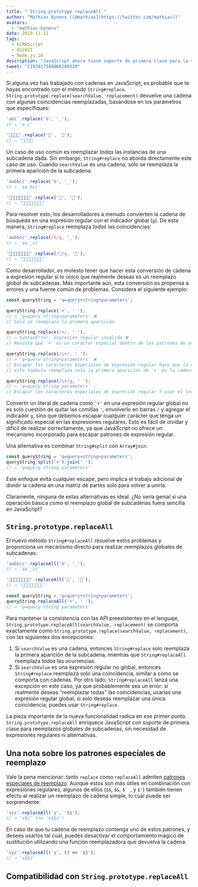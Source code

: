 ```yaml
---
title: "`String.prototype.replaceAll`"
author: "Mathias Bynens ([@mathias](https://twitter.com/mathias))"
avatars: 
  - "mathias-bynens"
date: 2019-11-11
tags: 
  - ECMAScript
  - ES2021
  - Node.js 16
description: "JavaScript ahora tiene soporte de primera clase para la sustitución global de subcadenas a través de la nueva API `String.prototype.replaceAll`."
tweet: "1193917549060280320"
---
```

Si alguna vez has trabajado con cadenas en JavaScript, es probable que te hayas encontrado con el método `String#replace`. `String.prototype.replace(searchValue, replacement)` devuelve una cadena con algunas coincidencias reemplazadas, basándose en los parámetros que especifiques:

<!--truncate-->
```js
'abc'.replace('b', '_');
// → 'a_c'

'🍏🍋🍊🍓'.replace('🍏', '🥭');
// → '🥭🍋🍊🍓'
```

Un caso de uso común es reemplazar _todas_ las instancias de una subcadena dada. Sin embargo, `String#replace` no aborda directamente este caso de uso. Cuando `searchValue` es una cadena, solo se reemplaza la primera aparición de la subcadena:

```js
'aabbcc'.replace('b', '_');
// → 'aa_bcc'

'🍏🍏🍋🍋🍊🍊🍓🍓'.replace('🍏', '🥭');
// → '🥭🍏🍋🍋🍊🍊🍓🍓'
```

Para resolver esto, los desarrolladores a menudo convierten la cadena de búsqueda en una expresión regular con el indicador global (`g`). De esta manera, `String#replace` reemplaza _todas_ las coincidencias:

```js
'aabbcc'.replace(/b/g, '_');
// → 'aa__cc'

'🍏🍏🍋🍋🍊🍊🍓🍓'.replace(/🍏/g, '🥭');
// → '🥭🥭🍋🍋🍊🍊🍓🍓'
```

Como desarrollador, es molesto tener que hacer esta conversión de cadena a expresión regular si lo único que realmente deseas es un reemplazo global de subcadenas. Más importante aún, esta conversión es propensa a errores y una fuente común de problemas. Considera el siguiente ejemplo:

```js
const queryString = 'q=query+string+parameters';

queryString.replace('+', ' ');
// → 'q=query string+parameters' ❌
// Solo se reemplaza la primera aparición.

queryString.replace(/+/, ' ');
// → SyntaxError: expresión regular inválida ❌
// Resulta que `+` es un carácter especial dentro de los patrones de expresión regular.

queryString.replace(/\+/, ' ');
// → 'q=query string+parameters' ❌
// Escapar los caracteres especiales de expresión regular hace que la expresión sea válida, pero
// esto todavía reemplaza solo la primera aparición de `+` en la cadena.

queryString.replace(/\+/g, ' ');
// → 'q=query string parameters' ✅
// Escapar los caracteres especiales de expresión regular Y usar el indicador `g` hace que funcione.
```

Convertir un literal de cadena como `'+'` en una expresión regular global no es solo cuestión de quitar las comillas `'`, envolverlo en barras `/` y agregar el indicador `g`, sino que debemos escapar cualquier carácter que tenga un significado especial en las expresiones regulares. Esto es fácil de olvidar y difícil de realizar correctamente, ya que JavaScript no ofrece un mecanismo incorporado para escapar patrones de expresión regular.

Una alternativa es combinar `String#split` con `Array#join`:

```js
const queryString = 'q=query+string+parameters';
queryString.split('+').join(' ');
// → 'q=query string parameters'
```

Este enfoque evita cualquier escape, pero implica el trabajo adicional de dividir la cadena en una matriz de partes solo para volver a unirla.

Claramente, ninguna de estas alternativas es ideal. ¿No sería genial si una operación básica como el reemplazo global de subcadenas fuera sencilla en JavaScript?

## `String.prototype.replaceAll`

El nuevo método `String#replaceAll` resuelve estos problemas y proporciona un mecanismo directo para realizar reemplazos globales de subcadenas:

```js
'aabbcc'.replaceAll('b', '_');
// → 'aa__cc'

'🍏🍏🍋🍋🍊🍊🍓🍓'.replaceAll('🍏', '🥭');
// → '🥭🥭🍋🍋🍊🍊🍓🍓'

const queryString = 'q=query+string+parameters';
queryString.replaceAll('+', ' ');
// → 'q=query string parameters'
```

Para mantener la consistencia con las API preexistentes en el lenguaje, `String.prototype.replaceAll(searchValue, replacement)` se comporta exactamente como `String.prototype.replace(searchValue, replacement)`, con las siguientes dos excepciones:

1. Si `searchValue` es una cadena, entonces `String#replace` solo reemplaza la primera aparición de la subcadena, mientras que `String#replaceAll` reemplaza _todas_ las ocurrencias.
1. Si `searchValue` es una expresión regular no global, entonces `String#replace` reemplaza solo una coincidencia, similar a cómo se comporta con cadenas. Por otro lado, `String#replaceAll` lanza una excepción en este caso, ya que probablemente sea un error: si realmente deseas "reemplazar todas" las coincidencias, usarías una expresión regular global; si solo deseas reemplazar una única coincidencia, puedes usar `String#replace`.

La pieza importante de la nueva funcionalidad radica en ese primer punto. `String.prototype.replaceAll` enriquece JavaScript con soporte de primera clase para reemplazos globales de subcadenas, sin necesidad de expresiones regulares ni alternativas.

## Una nota sobre los patrones especiales de reemplazo

Vale la pena mencionar: tanto `replace` como `replaceAll` admiten [patrones especiales de reemplazo](https://developer.mozilla.org/en-US/docs/Web/JavaScript/Reference/Global_Objects/String/replace#specifying_a_string_as_the_replacement). Aunque estos son más útiles en combinación con expresiones regulares, algunos de ellos (`$$`, `$&`, ``$` ``, y `$'`) también tienen efecto al realizar un reemplazo de cadena simple, lo cual puede ser sorprendente:

```js
'xyz'.replaceAll('y', '$$');
// → 'x$z' (no 'x$$z')
```

En caso de que tu cadena de reemplazo contenga uno de estos patrones, y desees usarlos tal cual, puedes desactivar el comportamiento mágico de sustitución utilizando una función reemplazadora que devuelva la cadena:

```js
'xyz'.replaceAll('y', () => '$$');
// → 'x$$z'
```

## Compatibilidad con `String.prototype.replaceAll`

<feature-support chrome="85 https://bugs.chromium.org/p/v8/issues/detail?id=9801"
                 firefox="77 https://bugzilla.mozilla.org/show_bug.cgi?id=1608168#c8"
                 safari="13.1 https://webkit.org/blog/10247/new-webkit-features-in-safari-13-1/"
                 nodejs="16"
                 babel="yes https://github.com/zloirock/core-js#ecmascript-string-and-regexp"></feature-support>
